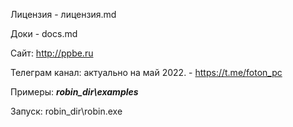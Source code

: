 Лицензия - лицензия.md

Доки - docs.md

Сайт: http://ppbe.ru

Телеграм канал: актуально на май 2022. - https://t.me/foton_pc

Примеры: ***robin_dir\examples***

Запуск: robin_dir\robin.exe

